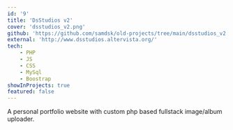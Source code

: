 ```yaml
---
id: '9'
title: 'DsStudios v2'
cover: 'dsstudios_v2.png'
github: 'https://github.com/samdsk/old-projects/tree/main/dsstudios_v2'
external: 'http://www.dsstudios.altervista.org/'
tech:
    - PHP
    - JS
    - CSS
    - MySql
    - Boostrap
showInProjects: true
featured: false
---
```


A personal portfolio website with custom php based fullstack image/album uploader.